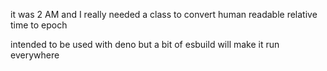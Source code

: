 it was 2 AM and I really needed a class to convert human readable relative time to epoch

intended to be used with deno but a bit of esbuild will make it run everywhere
